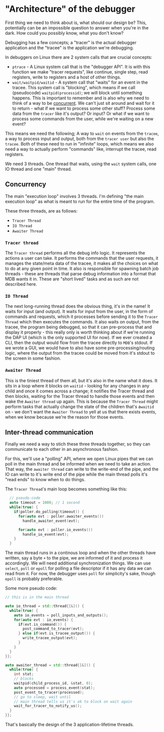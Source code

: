 # "Architecture" of the debugger

First thing we need to think about is, what should our design be? This, potentially can be an impossible question to answer when you're in the dark. How could you possibly know, what you don't know?

Debugging has a few concepts; a "tracer" is the actual debugger application and the "tracee" is the application we're debugging.

In debuggers on Linux there are 2 system calls that are crucial concepts:

- `ptrace` - A Linux system call that is the "debugger API". It is with this function we make "tracer requests", like continue, single step, read registers, write to registers and a host of other things.
- `wait/waitpid/waitid` - A system call that "waits" for an event in the tracee. This system call is "blocking", which means if we call (pseudocode) `waitpid(processid)`; we will block until something happens. This is important to remember and is also why we need to think of a way to be [concurrent](#concurrency). We can't just sit around and wait for it to return - what if we want to process some other stuff? Process some data from the `tracer` like it's output? Or input? Or what if we want to process some commands from the user, while we're waiting on a new event?

This means we need the following;
A way to `wait` on events from the `tracee`, a way to process input and output, both from the `tracer user` but also the `tracee`. Both of these need to run in "infinite" loops, which means we also need a way to actually perform "commands" like, interrupt the tracee, read registers.

We need 3 threads. One thread that waits, using the `wait` system calls, one IO thread and one "main" thread.

## Concurrency

The main "execution loop" involves 3 threads. I'm defining "the main execution loop" as what is meant to run for the entire time of the program.

These three threads, are as follows:

- `Tracer Thread`
- `IO Thread`
- `Awaiter Thread`

### `Tracer thread`

The `Tracer thread` performs all the debug info logic. It represents the actions a user can take. It performs the commands that the user requests, it manages the state/meta data of the tracee, it makes all the choices on what to do at any given point in time. It also is responsible for spawning batch job threads - these are threads that parse debug information into a format that MDB wants it in. These are "short lived" tasks and as such are not described here.

### `IO Thread`

The next long-running thread does the obvious thing, it's in the name! It waits for input (and output). It waits for input from the user, in the form of commands and requests, which it processes before sending it to the `Tracer Thread` which then executes the commands. It also waits on output, from the tracee, the program being debugged, so that it can pre-process that and display it properly - this really only is worth thinking about if we're running the DAP UI (which is the only supported UI for now). If we ever created a CLI, then the output would flow from the tracee directly to `MDB`'s stdout. If we wrote a GUI, we would have to also have some pre-processing/routing logic, where the output from the tracee could be moved from it's stdout to the screen in some fashion.

### `Awaiter Thread`

This is the tiniest thread of them all, but it's also in the name what it does. It sits in a loop where it blocks on `waitid` - looking for any changes in any child and once it comes across a change; it notifies the Tracer thread and then blocks, waiting for the Tracer thread to handle those events and then wake the `Awaiter thread` up again. This is because the `Tracer Thread` might perform tasks that actually change the state of the children that's a`waitid` on - we don't want the `Awaiter Thread` to yell at us that there exists events, when we know because we're the reason for those events.

## Inter-thread communication

Finally we need a way to stich these three threads together, so they can communicate to each other in an asynchronous fashion.

For this, we'll use a "polling" API, where we open Linux pipes that we can poll in the main thread and be informed when we need to take an action. That way, the `awaiter thread` can write to the write-end of the pipe, and the IO can write to it's write end of the pipe while the main thread polls it's "read ends" to know when to do things.

The `Tracer Thread`'s main loop becomes something like this:

```c++
  // pseudo-code
  auto timeout = 1000; // 1 second
  while(true) {
    if(poller.do_polling(timeout)) {
      for(auto evt : poller.awaiter_events())
        handle_awaiter_event(evt);

      for(auto evt : poller.io_events())
        handle_io_event(evt);
    }
  }
```

The main thread runs in a continous loop and when the other threads have written, say a byte `+` to the pipe, we are informed of it and process it accordingly. We will need additional synchronization things. We can use `select`, `poll` or `epoll` for polling a file descriptor if it has any data we can read from it. For now, the debugger uses `poll` for simplicity's sake, though `epoll` is probably preferable.

Some more pseudo code:

```c++
// this is in the main thread

auto io_thread = std::thread{[&]() {
  while(true) {
    auto io_events = poll_inputs_and_outputs();
    for(auto evt : io_events) {
      if(evt.is_command()) {
        post_command_to_tracer(evt);
      } else if(evt.is_tracee_output()) {
        write_tracee_output(evt);
      }
    }
  }
}};

auto awaiter_thread = std::thread{[&]() {
  while(true) {
    int stat;
    // blocks
    waitpid(child_process_id, &stat, 0);
    auto processed = process_event(stat);
    post_event_to_tracer(processed);
    // go to sleep, wait until
    // main thread tells us it's ok to block on wait again
    wait_for_tracer_to_notify_us();
  }
}};
```

That's basically the design of the 3 application-lifetime threads.
